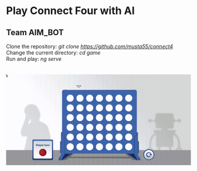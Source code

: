 # Play Connect Four with AI
## Team AIM_BOT
Clone the repository: <i>git clone https://github.com/musta55/connect4</i> <br>
Change the current directory: <i>cd game</i> <br>
Run and play: <i>ng serve</i>
<br>
<br>
<br>
![Alt Text](https://github.com/musta55/connect4/blob/main/c4.gif)
